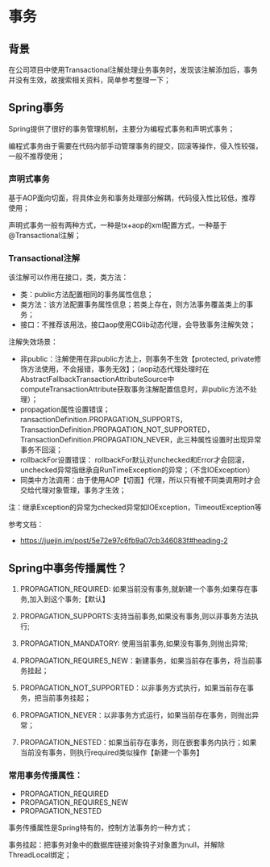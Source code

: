# 事务

## 背景

在公司项目中使用Transactional注解处理业务事务时，发现该注解添加后，事务并没有生效，故搜索相关资料，简单参考整理一下；

## Spring事务

Spring提供了很好的事务管理机制，主要分为编程式事务和声明式事务；

编程式事务由于需要在代码内部手动管理事务的提交，回滚等操作，侵入性较强，一般不推荐使用；

### 声明式事务

基于AOP面向切面，将具体业务和事务处理部分解耦，代码侵入性比较低，推荐使用；

声明式事务一般有两种方式，一种是tx+aop的xml配置方式，一种基于@Transactional注解；

### Transactional注解

该注解可以作用在接口，类，类方法：

- 类：public方法配置相同的事务属性信息；
- 类方法：该方法配置事务属性信息；若类上存在，则方法事务覆盖类上的事务；
- 接口：不推荐该用法，接口aop使用CGlib动态代理，会导致事务注解失效；


注解失效场景：

- 非public：注解使用在非public方法上，则事务不生效【protected, private修饰方法使用，不会报错，事务无效】；（aop动态代理处理时在AbstractFallbackTransactionAttributeSource中computeTransactionAttribute获取事务注解配置信息时，非public方法不处理）；
- propagation属性设置错误；ransactionDefinition.PROPAGATION_SUPPORTS，TransactionDefinition.PROPAGATION_NOT_SUPPORTED，TransactionDefinition.PROPAGATION_NEVER，此三种属性设置时出现异常事务不回滚；
- rollbackFor设置错误： rollbackFor默认对unchecked和Error才会回滚，unchecked异常指继承自RunTimeException的异常；（不含IOException）
- 同类中方法调用：由于使用AOP【切面】代理，所以只有被不同类调用时才会交给代理对象管理，事务才生效；

注：继承Exception的异常为checked异常如IOException，TimeoutException等


参考文档：

-  https://juejin.im/post/5e72e97c6fb9a07cb346083f#heading-2

## Spring中事务传播属性？

1. PROPAGATION_REQUIRED: 如果当前没有事务,就新建一个事务;如果存在事务,加入到这个事务;【默认】

2. PROPAGATION_SUPPORTS:支持当前事务,如果没有事务,则以非事务方法执行;

3. PROPAGATION_MANDATORY: 使用当前事务,如果没有事务,则抛出异常;

4. PROPAGATION_REQUIRES_NEW：新建事务，如果当前存在事务，将当前事务挂起；

5. PROPAGATION_NOT_SUPPORTED：以非事务方式执行，如果当前存在事务，把当前事务挂起；

6. PROPAGATION_NEVER：以非事务方式运行，如果当前存在事务，则抛出异常；

7. PROPAGATION_NESTED：如果当前存在事务，则在嵌套事务内执行；如果当前没有事务，则执行required类似操作【新建一个事务】

### 常用事务传播属性：
- PROPAGATION_REQUIRED
- PROPAGATION_REQUIRES_NEW
- PROPAGATION_NESTED

事务传播属性是Spring特有的，控制方法事务的一种方式；

事务挂起：把事务对象中的数据库链接对象钩子对象置为null，并解除ThreadLocal绑定；